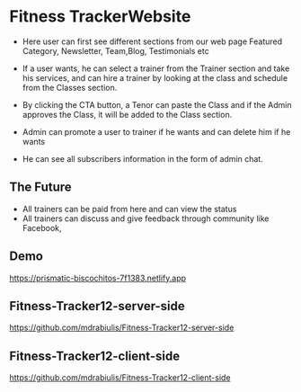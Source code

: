 # Fitness TrackerWebsite
- Here user can first see different sections from our web page Featured Category, Newsletter, Team,Blog, Testimonials etc

- If a user wants, he can select a trainer from the Trainer section and take his services, and can hire a trainer by looking at the class and schedule from the Classes section.

- By clicking the CTA button, a Tenor can paste the Class and if the Admin approves the Class, it will be added to the Class section.

- Admin can promote a user to trainer if he wants and can delete him if he wants

- He can see all subscribers information in the form of admin chat.




## The Future
- All trainers can be paid from here and can view the status
- All trainers can discuss and give feedback through community like Facebook,


## Demo
https://prismatic-biscochitos-7f1383.netlify.app

## Fitness-Tracker12-server-side
https://github.com/mdrabiulis/Fitness-Tracker12-server-side


## Fitness-Tracker12-client-side
https://github.com/mdrabiulis/Fitness-Tracker12-client-side